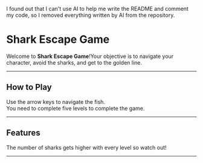 I found out that I can't use AI to help me write the README and comment my code, so I removed everything written by AI from the repository.  


# Shark Escape Game

Welcome to **Shark Escape Game**!Your objective is to navigate your character, avoid the sharks, and get to the golden line.

---

## How to Play

Use the arrow keys to navigate the fish.  
You need to complete five levels to complete the game.

---

## Features

The number of sharks gets higher with every level so watch out!


---


